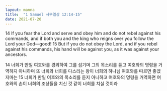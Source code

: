 ```yaml
---
layout: manna
title:  "1 Samuel 사무엘상 12:14-15"
date: 2021-07-20
---
```

14 If you fear the Lord and serve and obey him and do not rebel against his commands, and if both you and the king who reigns over you follow the Lord your God—good! 15 But if you do not obey the Lord, and if you rebel against his commands, his hand will be against you, as it was against your ancestors.

14 너희가 만일 여호와를 경외하여 그를 섬기며 그의 목소리를 듣고 여호와의 명령을 거역하지 아니하며 또 너희와 너희를 다스리는 왕이 너희의 하나님 여호와를 따르면 좋겠지마는 15 너희가 만일 여호와의 목소리를 듣지 아니하고 여호와의 명령을 거역하면 여호와의 손이 너희의 조상들을 치신 것 같이 너희를 치실 것이라
